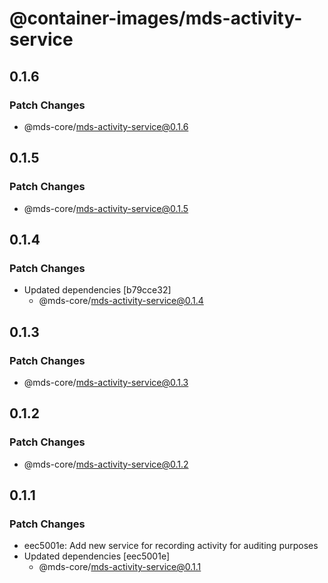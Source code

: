 # @container-images/mds-activity-service

## 0.1.6

### Patch Changes

- @mds-core/mds-activity-service@0.1.6

## 0.1.5

### Patch Changes

- @mds-core/mds-activity-service@0.1.5

## 0.1.4

### Patch Changes

- Updated dependencies [b79cce32]
  - @mds-core/mds-activity-service@0.1.4

## 0.1.3

### Patch Changes

- @mds-core/mds-activity-service@0.1.3

## 0.1.2

### Patch Changes

- @mds-core/mds-activity-service@0.1.2

## 0.1.1

### Patch Changes

- eec5001e: Add new service for recording activity for auditing purposes
- Updated dependencies [eec5001e]
  - @mds-core/mds-activity-service@0.1.1
